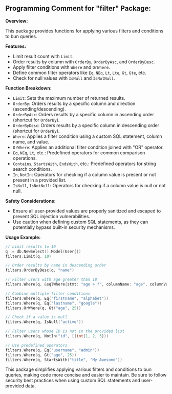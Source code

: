 ## Programming Comment for "filter" Package:

**Overview:**

This package provides functions for applying various filters and conditions to bun queries.

**Features:**

* Limit result count with `Limit`.
* Order results by column with `OrderBy`, `OrderByAsc`, and `OrderByDesc`.
* Apply filter conditions with `Where` and `OrWhere`.
* Define common filter operators like `Eq`, `NEq`, `Lt`, `Lte`, `Gt`, `Gte`, etc.
* Check for null values with `IsNull` and `IsNotNull`.

**Function Breakdown:**

* `Limit`: Sets the maximum number of returned results.
* `OrderBy`: Orders results by a specific column and direction (ascending/descending).
* `OrderByAsc`: Orders results by a specific column in ascending order (shortcut for `OrderBy`).
* `OrderByDesc`: Orders results by a specific column in descending order (shortcut for `OrderBy`).
* `Where`: Applies a filter condition using a custom SQL statement, column name, and value.
* `OrWhere`: Applies an additional filter condition joined with "OR" operator.
* `Eq`, `NEq`, `Lt`, etc.: Predefined operators for common comparison operations.
* `Contains`, `StartsWith`, `EndsWith`, etc.: Predefined operators for string search conditions.
* `In`, `NotIn`: Operators for checking if a column value is present or not present in a provided list.
* `IsNull`, `IsNotNull`: Operators for checking if a column value is null or not null.

**Safety Considerations:**

* Ensure all user-provided values are properly sanitized and escaped to prevent SQL injection vulnerabilities.
* Use caution when defining custom SQL statements, as they can potentially bypass built-in security mechanisms.

**Usage Example:**

```go
// Limit results to 10
q := db.NewSelect().Model(User{})
filters.Limit(q, 10)

// Order results by name in descending order
filters.OrderByDesc(q, "name")

// Filter users with age greater than 18
filters.Where(q, &sqlWhere{stmt: "age > ?", columnName: "age", columnValue: 18})

// Combine multiple filter conditions 
filters.Where(q, Eq("firstname", "alphabet"))
filters.Where(q, Eq("lastname", "google"))
filters.OrWhere(q, Gt("age", 25))

// Check if a value is null
filters.Where(q, IsNull("active"))

// Filter users whose ID is not in the provided list
filters.Where(q, NotIn("id", []int{1, 2, 3}))

// Use predefined operators
filters.Where(q, Eq("username", "admin"))
filters.Where(q, Gt("age", 25))
filters.Where(q, StartsWith("title", "My Awesome"))
```

This package simplifies applying various filters and conditions to bun queries, making code more concise and easier to maintain. Be sure to follow security best practices when using custom SQL statements and user-provided data.

